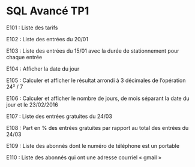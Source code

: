 # SQL Avancé TP1

E101 : Liste des tarifs

E102 : Liste des entrées du 20/01

E103 : Liste des entrées du 15/01 avec la durée de stationnement pour chaque entrée

E104 : Afficher la date du jour

E105 : Calculer et afficher le résultat arrondi à 3 décimales de l’opération 24² / 7

E106 : Calculer et afficher le nombre de jours, de mois séparant la date du jour et le 23/02/2016

E107 : Liste des entrées gratuites du 24/03

E108 : Part en % des entrées gratuites par rapport au total des entrées du 24/03 

E109 : Liste des abonnés dont le numéro de téléphone est un portable

E110 : Liste des abonnés qui ont une adresse courriel « gmail »
